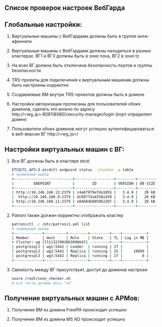 ## Список проверок настроек ВебГарда

## Глобальные настройки:

1. Виртуальные машины с ВебГардами должны быть в группе анти-афиннити

2. Виртуальные машины с ВебГардами должны находиться в разных кластерах: ВГ1 и ВГ3 должны быть в зоне nova, ВГ2 в зоне tz

3. На всех ВГ должна быть отключена безопасность портов и группы безопасности

4. TRS-проекты для подключения к виртуальным машинам должны быть настроены корректно

5. Создаваемые ВМ внутри TRS-проектов должны быть в домене

6. Настройки авторизации прописаны для пользователей обоих доменов, сделать это можно по адресу http://<wg_ip>:8081(8080)/security-manager/login (порт определяет домен)

7. Пользователи обоих доменов могут успешно аутентифицироваться в веб-версии ВГ http://<wg_ip>/ 

## Настройки виртуальных машин с ВГ:

1. Все ВГ должны быть в кластере etcd:
    ```sh
    ETCDCTL_API=3 etcdctl endpoint status --cluster -w table
    # примерный вывод
    +---------------------------+------------------+---------+---------+-----------+------------+-----------+------------+--------------------+--------+
    |         ENDPOINT          |        ID        | VERSION | DB SIZE | IS LEADER | IS LEARNER | RAFT TERM | RAFT INDEX | RAFT APPLIED INDEX | ERRORS |
    +---------------------------+------------------+---------+---------+-----------+------------+-----------+------------+--------------------+--------+
    | http://10.246.160.13:2379 | c4a6f979efda1055 |   3.4.9 |   20 kB |      true |      false |      7927 |   20556550 |           20556550 |        |
    |  http://10.246.160.9:2379 | dc68774a4558a350 |   3.4.9 |   20 kB |     false |      false |      7927 |   20556550 |           20556550 |        |
    | http://10.246.160.11:2379 | e8468db8859b226f |   3.4.9 |   20 kB |     false |      false |      7927 |   20556550 |           20556550 |        |
    +---------------------------+------------------+---------+---------+-----------+------------+-----------+------------+--------------------+--------+
    ```

2. Patroni также должен корректно отображать кластер
    ```sh
    patronictl -c /etc/patroni1.yml list
    # примерный вывод
    +-------------+----------+---------+---------+----+-----------+
    | Member      | Host     | Role    | State   | TL | Lag in MB |
    + Cluster: wg (7111322903063996647) ---------+----+-----------+
    | postgresql1 | wg1:5442 | Leader  | running | 27 |           |
    | postgresql2 | wg2:5442 | Replica | running | 25 |     10099 |
    | postgresql3 | wg3:5442 | Replica | running | 27 |         0 |
    +-------------+----------+---------+---------+----+-----------+
    ```

3. Связность между ВГ присутствует, доступ до доменов настроен
    ```sh
    soure /root/conn_checker.sh
    # все тесты должны быть "ok"
    ```

## Получение виртуальных машин с АРМов:

1. Получение ВМ из домена FreeIPA происходит успешно

1. Получение ВМ из домена MS AD происходит успешно

